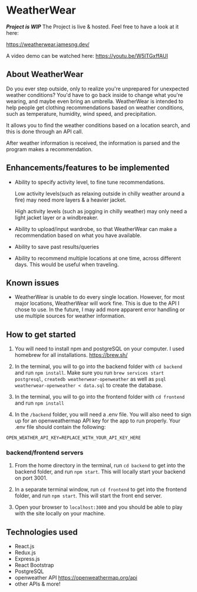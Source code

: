 # WeatherWear
 ***Project is WIP***
 The Project is live & hosted. Feel free to have a look at it here: 


<a href="https://weatherwear.jamesng.dev/" target="_blank">https://weatherwear.jamesng.dev/</a>

  A video demo can be watched here:
  https://youtu.be/W5ITGxffAUI
  

## About WeatherWear
Do you ever step outside, only to realize you're unprepared for unexpected weather conditions? You'd have to go back inside to change what you're wearing, and maybe even bring an umbrella. WeatherWear is intended to help people get clothing recommendations based on weather conditions, such as temperature, humidity, wind speed, and precipitation. 

It allows you to find the weather conditions based on a location search, and this is done through an API call. 

After weather information is received, the information is parsed and the program makes a recommendation. 

## Enhancements/features to be implemented

* Ability to specify activity level, to fine tune recommendations. 

  Low activity levels(such as relaxing outside in chilly weather around a fire) may need more layers & a heavier jacket.

  High activity levels (such as jogging in chilly weather) may only need a light jacket layer or a windbreaker. 

* Ability to upload/input wardrobe, so that WeatherWear can make a recommendation based on what you have available. 

* Ability to save past results/queries

* Ability to recommend multiple locations at one time, across different days. This would be useful when traveling. 

## Known issues

* WeatherWear is unable to do every single location. However, for most major locations, WeatherWear will work fine. This is due to the API I chose to use. In the future, I may add more apparent error handling or use multiple sources for weather information. 

## How to get started
1. You will need to install npm and postgreSQL on your computer. I used homebrew for all installations. https://brew.sh/ 

2. In the terminal, you will to go into the backend folder with `cd backend` and run `npm install`. Make sure you run `brew services start postgresql`, `createdb weatherwear-openweather` as well as `psql weatherwear-openweather < data.sql` to create the database. 
3. In the terminal, you will to go into the frontend folder with `cd frontend` and run `npm install`

4. In the `/backend` folder, you will need a .env file. You will also need to sign up for an openweathermap API key for the app to run properly. Your .env file should contain the following:
```
OPEN_WEATHER_API_KEY=REPLACE_WITH_YOUR_API_KEY_HERE
```

### backend/frontend servers
 1. From the home directory in the terminal, run `cd backend` to get into the backend folder, and run `npm start`. This will locally start your backend on port 3001. 
 2. In  a separate terminal window, run `cd frontend` to get into the frontend folder, and run `npm start`. This will start the front end server. 

 3. Open your browser to `localhost:3000` and you should be able to play with the site locally on your machine. 
 
## Technologies used
 * React.js
 * Redux.js
 * Express.js
 * React Bootstrap
 * PostgreSQL
 * openweather API https://openweathermap.org/api
 * other APIs & more!
